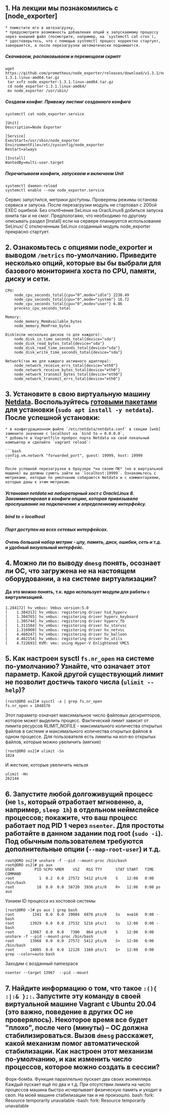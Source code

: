 ## 1. На лекции мы познакомились с [node_exporter]
    * поместите его в автозагрузку,
    * предусмотрите возможность добавления опций к запускаемому процессу через внешний файл (посмотрите, например, на `systemctl cat cron`),
    * удостоверьтесь, что с помощью systemctl процесс корректно стартует, завершается, а после перезагрузки автоматически поднимается.
   
 #####  Скачиваем, распаковываем и перемещаем скрипт
 
```
wget https://github.com/prometheus/node_exporter/releases/download/v1.3.1/node_exporter-1.3.1.linux-amd64.tar.gz
 tar xvfz node_exporter-1.3.1.linux-amd64.tar.gz
 cd node_exporter-1.3.1.linux-amd64/
 mv node_exporter /usr/sbin/
```
 ##### Создаем конфиг. Привожу листинг созданного конфига
 
```/etc/systemd/system/node_exporter.service
systemctl cat node_exporter.service

[Unit]
Description=Node Exporter

[Service]
ExecStart=/usr/sbin/node_exporter
EnvironmentFile=/etc/sysconfig/node_exporter
Restart=always

[Install]
WantedBy=multi-user.target
```
##### Перечитываем конфиги, запускаем и включаем Unit
```  
systemctl daemon-reload
systemctl enable --now node_exporter.service
```

Сервис запустился, метрики доступны. 
Проверены режимы останова сервиса и запуска. 
После перезагрузки модуль не стартовал с 200ой EXEC ошибкой. Без отклбчения SeLinux на OraclLinux8 добиться запуска юнита так и не смог. Предпологаяю, что необходимо по другому описывать раздел [Install] если на сервере планируется использование SeLinux/
С отключенным SeLinux созданный модуль node_exporter прекрасно стартует. 

## 2. Ознакомьтесь с опциями node_exporter и выводом `/metrics` по-умолчанию. Приведите несколько опций, которые вы бы выбрали для базового мониторинга хоста по CPU, памяти, диску и сети.
```
CPU:
    node_cpu_seconds_total{cpu="0",mode="idle"} 2238.49
    node_cpu_seconds_total{cpu="0",mode="system"} 16.72
    node_cpu_seconds_total{cpu="0",mode="user"} 6.86
    process_cpu_seconds_total
    
Memory:
    node_memory_MemAvailable_bytes 
    node_memory_MemFree_bytes
    
Disk(если несколько дисков то для каждого):
    node_disk_io_time_seconds_total{device="sda"} 
    node_disk_read_bytes_total{device="sda"} 
    node_disk_read_time_seconds_total{device="sda"} 
    node_disk_write_time_seconds_total{device="sda"}
    
Network(так же для каждого активного адаптера):
    node_network_receive_errs_total{device="eth0"} 
    node_network_receive_bytes_total{device="eth0"} 
    node_network_transmit_bytes_total{device="eth0"}
    node_network_transmit_errs_total{device="eth0"}
```
## 3. Установите в свою виртуальную машину [Netdata](https://github.com/netdata/netdata). Воспользуйтесь [готовыми пакетами](https://packagecloud.io/netdata/netdata/install) для установки (`sudo apt install -y netdata`). После успешной установки:
    * в конфигурационном файле `/etc/netdata/netdata.conf` в секции [web] замените значение с localhost на `bind to = 0.0.0.0`,
    * добавьте в Vagrantfile проброс порта Netdata на свой локальный компьютер и сделайте `vagrant reload`:

    ```bash
    config.vm.network "forwarded_port", guest: 19999, host: 19999
    ```

    После успешной перезагрузки в браузере *на своем ПК* (не в виртуальной машине) вы должны суметь зайти на `localhost:19999`. Ознакомьтесь с метриками, которые по умолчанию собираются Netdata и с комментариями, которые даны к этим метрикам.
    
 
 
##### Установил netdata на лабораторный хост с OracleLinux 8. Закомментировал в конфиги опцию, которая привязывала прослушвание на подключение к определенному интерфейсу.
##### bind to = localhost
##### Порт доступен на всех сетевых интерфейсах. 
##### Очень большой набор метрик - цпу, память, диск, ошибки, сеть и т.д. и удобный визуальный интерфейс. 

## 4. Можно ли по выводу `dmesg` понять, осознает ли ОС, что загружена не на настоящем оборудовании, а на системе виртуализации?
#### Да это можно понять, т.к. ядро использует модули для работы с виртуализацией.  
   ````
   1.284172] hv_vmbus: Vmbus version:5.0
[    1.304313] hv_vmbus: registering driver hid_hyperv
[    1.304765] hv_vmbus: registering driver hyperv_keyboard
[    1.305744] hv_vmbus: registering driver hyperv_fb
[    1.311584] hv_vmbus: registering driver hv_storvsc
[    1.316960] hv_vmbus: registering driver hv_netvsc
[    4.460247] hv_vmbus: registering driver hv_balloon
[    4.462154] hv_vmbus: registering driver hv_utils
[    4.722693] KVM: vmx: using Hyper-V Enlightened VMCS

````

## 5. Как настроен sysctl `fs.nr_open` на системе по-умолчанию? Узнайте, что означает этот параметр. Какой другой существующий лимит не позволит достичь такого числа (`ulimit --help`)?
```
[root@ORO os2]# sysctl -a | grep fs.nr_open
fs.nr_open = 1048576
```
Этот параметр означает максимальное число файловых дескрипторов, которое может выделить процесс. Фактический лимит зависит от лимита ресурсов RLIMIT_NOFILE - максимального количества открытых файлов в системе и максимального количества открытых файлов в одном процессе. 
Для пользователя есть лимиты на кол-во открытых файлов, которые можно увеличить (мягкие)
```
[root@ORO os2]# ulimit -Sn
1024
```
И жесткие, которые увеличить нельзя
```
ulimit -Hn
262144
```

## 6. Запустите любой долгоживущий процесс (не `ls`, который отработает мгновенно, а, например, `sleep 1h`) в отдельном неймспейсе процессов; покажите, что ваш процесс работает под PID 1 через `nsenter`. Для простоты работайте в данном задании под root (`sudo -i`). Под обычным пользователем требуются дополнительные опции (`--map-root-user`) и т.д.

```
root@ORO os2]# unshare -f --pid --mount-proc /bin/bash
root@ORO os2]# ps aux
USER         PID %CPU %MEM    VSZ   RSS TTY      STAT START   TIME COMMAND
root           1  0.2  0.0  27572  5412 pts/0    S    12:06   0:00 /bin/bash
root          18  0.0  0.0  58720  3936 pts/0    R+   12:06   0:00 ps aux
```
Узнаем ID процесса из хостовой системы
```
[root@ORO ~]# ps aux | grep bash
root        1341  0.0  0.0  29084  6876 pts/0    Ss   янв16   0:00 -bash
root       13929  0.0  0.0  27532  5216 pts/1    Ss   12:06   0:00 -bash
root       13967  0.0  0.0   7300   864 pts/0    S    12:06   0:00 unshare -f --pid --mount-proc /bin/bash
root       13968  0.0  0.0  27572  5412 pts/0    S+   12:06   0:00 /bin/bash
root       14005  0.0  0.0  12128  1160 pts/1    S+   12:08   0:00 grep --color=auto bash
```

Заходим с возданный namespace
```
nsenter --target 13967  --pid --mount
 ```

## 7. Найдите информацию о том, что такое `:(){ :|:& };:`. Запустите эту команду в своей виртуальной машине Vagrant с Ubuntu 20.04 (**это важно, поведение в других ОС не проверялось**). Некоторое время все будет "плохо", после чего (минуты) – ОС должна стабилизироваться. Вызов `dmesg` расскажет, какой механизм помог автоматической стабилизации. Как настроен этот механизм по-умолчанию, и как изменить число процессов, которое можно создать в сессии?

Форк-бомба. Функция параллельно пускает два своих экземпляра. Каждый пускает ещё по два и т.д. 
При отсутствии лимита на число процессов машина быстро исчерпывает физическую память и уходит в своп. На моей машине стабилизации так и не произошло.
bash: fork: Resource temporarily unavailable
-bash: fork: Resource temporarily unavailable
